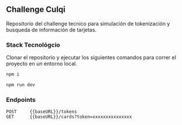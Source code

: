 ## Challenge Culqi

Repositorio del challenge tecnico para simulación de tokenización y busqueda de información de tarjetas.


### Stack Tecnológcio
Clonar el repositorio y ejecutar los siguientes comandos para correr el proyecto en un entorno local.  

```bash
npm i
```
```bash
npm run dev
```

### Endpoints

	POST     {{baseURL}}/tokens
	GET      {{baseURL}}/cards?token=xxxxxxxxxxxxxxx
